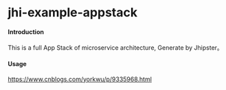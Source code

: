 # jhi-example-appstack

#### Introduction
This is a full App Stack of microservice architecture, Generate by Jhipster。

#### Usage
<a href="https://www.cnblogs.com/yorkwu/p/9335968.html" target="_blank">https://www.cnblogs.com/yorkwu/p/9335968.html</a>

